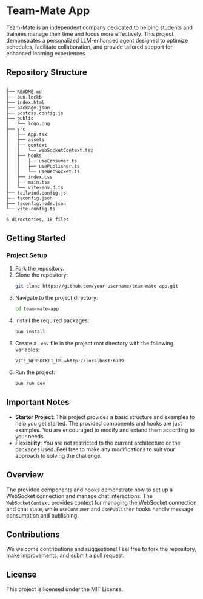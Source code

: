# Team-Mate App

Team-Mate is an independent company dedicated to helping students and trainees manage their time and focus more effectively. This project demonstrates a personalized LLM-enhanced agent designed to optimize schedules, facilitate collaboration, and provide tailored support for enhanced learning experiences.

## Repository Structure

```
.
├── README.md
├── bun.lockb
├── index.html
├── package.json
├── postcss.config.js
├── public
│   └── logo.png
├── src
│   ├── App.tsx
│   ├── assets
│   ├── context
│   │   └── webSocketContext.tsx
│   ├── hooks
│   │   ├── useConsumer.ts
│   │   ├── usePublisher.ts
│   │   └── useWebSocket.ts
│   ├── index.css
│   ├── main.tsx
│   └── vite-env.d.ts
├── tailwind.config.js
├── tsconfig.json
├── tsconfig.node.json
└── vite.config.ts

6 directories, 18 files
```

## Getting Started

### Project Setup

1. Fork the repository.
2. Clone the repository:
   ```sh
   git clone https://github.com/your-username/team-mate-app.git
   ```
3. Navigate to the project directory:
   ```sh
   cd team-mate-app
   ```
4. Install the required packages:
   ```sh
   bun install
   ```
5. Create a `.env` file in the project root directory with the following variables:
   ```env
   VITE_WEBSOCKET_URL=http://localhost:6789
   ```
6. Run the project:
   ```sh
   bun run dev
   ```

## Important Notes

- **Starter Project**: This project provides a basic structure and examples to help you get started. The provided components and hooks are just examples. You are encouraged to modify and extend them according to your needs.
- **Flexibility**: You are not restricted to the current architecture or the packages used. Feel free to make any modifications to suit your approach to solving the challenge.

## Overview

The provided components and hooks demonstrate how to set up a WebSocket connection and manage chat interactions. The `WebSocketContext` provides context for managing the WebSocket connection and chat state, while `useConsumer` and `usePublisher` hooks handle message consumption and publishing.

## Contributions

We welcome contributions and suggestions! Feel free to fork the repository, make improvements, and submit a pull request.

## License

This project is licensed under the MIT License.
